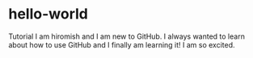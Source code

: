 # hello-world
Tutorial
I am hiromish and I am new to GitHub.
I always wanted to learn about how to use GitHub and I finally am learning it! I am so excited.
